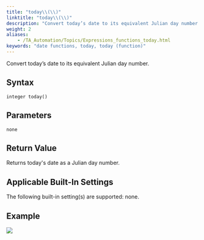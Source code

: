 ```yaml
--- 
title: "today\\(\\)"
linktitle: "today\\(\\)"
description: "Convert today’s date to its equivalent Julian day number."
weight: 2
aliases: 
    - /TA_Automation/Topics/Expressions_functions_today.html
keywords: "date functions, today, today (function)"
---
```


Convert today’s date to its equivalent Julian day number.

## Syntax

`integer today()`

## Parameters

`none`

## Return Value

Returns today's date as a Julian day number.

## Applicable Built-In Settings

The following built-in setting\(s\) are supported: none.

## Example

![](/images/TA_Automation/Images/automationguide_datefunction3.PNG)





